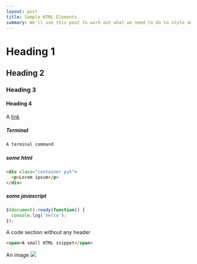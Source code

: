 ```yaml
---
layout: post
title: Sample HTML Elements
summary: We'll use this post to work out what we need to do to style an individual posts... let's get going!
---
```

# Heading 1
## Heading 2
### Heading 3
#### Heading 4

A <a href="#" target="_blank">link</a>

##### Terminal
```bash
A terminal command
```

##### some html
```html
<div class="container py5">
  <p>Lorem ipsum</p>
</div>
```

##### some javascript
```js
$(document).ready(function() {
  console.log('hello');
});
```

A code section without any header

```html
<span>A small HTML snippet</span>
```


An image
<img src="https://jekyllrb.com/img/logo-2x.png" class="img-fluid"/>